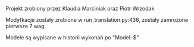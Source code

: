 Projekt zrobiony przez Klaudia Marciniak oraz Piotr Wrzodak

Modyfkacje zostały zrobione w run_translation.py:436, zostały zamrożone pierwsze 7 wag.

Modele są wypisane w historii wykonań po "Model: $"
